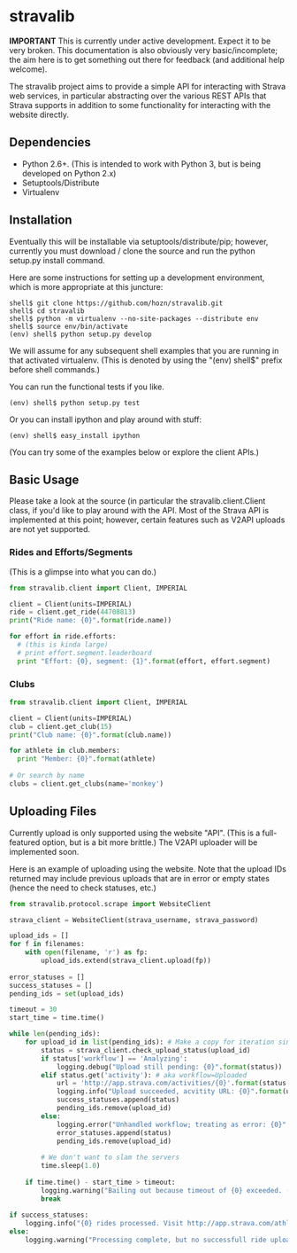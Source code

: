 # stravalib

**IMPORTANT**
This is currently under active development.  Expect it to be very broken.  This documentation is also
obviously very basic/incomplete; the aim here is to get something out there for feedback (and additional help welcome).

The stravalib project aims to provide a simple API for interacting with Strava web services, in particular
abstracting over the various REST APIs that Strava supports in addition to some functionality for interacting
with the website directly.

## Dependencies
 
* Python 2.6+.  (This is intended to work with Python 3, but is being developed on Python 2.x)
* Setuptools/Distribute
* Virtualenv 

## Installation

Eventually this will be installable via setuptools/distribute/pip; however, currently you must 
download / clone the source and run the python setup.py install command.

Here are some instructions for setting up a development environment, which is more appropriate
at this juncture:

	shell$ git clone https://github.com/hozn/stravalib.git
	shell$ cd stravalib
	shell$ python -m virtualenv --no-site-packages --distribute env
	shell$ source env/bin/activate
    (env) shell$ python setup.py develop

We will assume for any subsequent shell examples that you are running in that activated virtualenv.  (This is denoted by using 
the "(env) shell$" prefix before shell commands.)

You can run the functional tests if you like.

	(env) shell$ python setup.py test

Or you can install ipython and play around with stuff:

	(env) shell$ easy_install ipython    

(You can try some of the examples below or explore the client APIs.)

## Basic Usage
   
Please take a look at the source (in particular the stravalib.client.Client class, if you'd like to play around with the 
API.  Most of the Strava API is implemented at this point; however, certain features such as V2API uploads are not yet supported.

### Rides and Efforts/Segments

(This is a glimpse into what you can do.)

```python
from stravalib.client import Client, IMPERIAL

client = Client(units=IMPERIAL)
ride = client.get_ride(44708813)
print("Ride name: {0}".format(ride.name))

for effort in ride.efforts:
  # (this is kinda large)
  # print effort.segment.leaderboard
  print "Effort: {0}, segment: {1}".format(effort, effort.segment)
```

### Clubs

```python
from stravalib.client import Client, IMPERIAL

client = Client(units=IMPERIAL)
club = client.get_club(15)
print("Club name: {0}".format(club.name))

for athlete in club.members:
  print "Member: {0}".format(athlete)
 
# Or search by name
clubs = client.get_clubs(name='monkey')
```

## Uploading Files

Currently upload is only supported using the website "API".  (This is a full-featured option, but is a bit more brittle.)  The 
V2API uploader will be implemented soon. 

Here is an example of uploading using the website.  Note that the upload IDs returned may include previous uploads that are
in error or empty states (hence the need to check statuses, etc.)

```python
from stravalib.protocol.scrape import WebsiteClient

strava_client = WebsiteClient(strava_username, strava_password)

upload_ids = []
for f in filenames:
    with open(filename, 'r') as fp:
    	upload_ids.extend(strava_client.upload(fp))    
	
error_statuses = []
success_statuses = []
pending_ids = set(upload_ids)

timeout = 30
start_time = time.time()

while len(pending_ids):
    for upload_id in list(pending_ids): # Make a copy for iteration since we modify it during iteration.
        status = strava_client.check_upload_status(upload_id)
        if status['workflow'] == 'Analyzing':
            logging.debug("Upload still pending: {0}".format(status))
        elif status.get('activity'): # aka workflow=Uploaded
            url = 'http://app.strava.com/activities/{0}'.format(status['activity']['id'])
            logging.info("Upload succeeded, acvitity URL: {0}".format(url))
            success_statuses.append(status)
            pending_ids.remove(upload_id)
        else:
            logging.error("Unhandled workflow; treating as error: {0}".format(status))
            error_statuses.append(status)
            pending_ids.remove(upload_id)
            
        # We don't want to slam the servers
        time.sleep(1.0)
    
    if time.time() - start_time > timeout:
        logging.warning("Bailing out because timeout of {0} exceeded. (last status={1!r})".format(timeout, status))
        break
    
if success_statuses:
    logging.info("{0} rides processed. Visit http://app.strava.com/athlete/training/new to update ride settings.".format(len(success_statuses)))
else:
    logging.warning("Processing complete, but no successfull ride uploads (?)")
```
